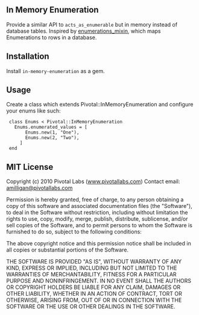 ## In Memory Enumeration
Provide a similar API to `acts_as_enumerable` but in memory instead of database tables.  Inspired by [enumerations_mixin](https://github.com/pivotal/enumerations_mixin), which maps Enumerations to rows in a database.  

## Installation
Install `in-memory-enumeration` as a gem.

## Usage
Create a class which extends Pivotal::InMemoryEnumeration and configure your enums like such: 

     class Enums < Pivotal::InMemoryEnumeration
       Enums.enumerated_values = [
           Enums.new(1, "One"),
           Enums.new(2, "Two"),
         ]
     end

## MIT License

Copyright (c) 2010 Pivotal Labs (www.pivotallabs.com)
Contact email: amilligan@pivotallabs.com

Permission is hereby granted, free of charge, to any person
obtaining a copy of this software and associated documentation
files (the "Software"), to deal in the Software without
restriction, including without limitation the rights to use,
copy, modify, merge, publish, distribute, sublicense, and/or sell
copies of the Software, and to permit persons to whom the
Software is furnished to do so, subject to the following
conditions:

The above copyright notice and this permission notice shall be
included in all copies or substantial portions of the Software.

THE SOFTWARE IS PROVIDED "AS IS", WITHOUT WARRANTY OF ANY KIND,
EXPRESS OR IMPLIED, INCLUDING BUT NOT LIMITED TO THE WARRANTIES
OF MERCHANTABILITY, FITNESS FOR A PARTICULAR PURPOSE AND
NONINFRINGEMENT. IN NO EVENT SHALL THE AUTHORS OR COPYRIGHT
HOLDERS BE LIABLE FOR ANY CLAIM, DAMAGES OR OTHER LIABILITY,
WHETHER IN AN ACTION OF CONTRACT, TORT OR OTHERWISE, ARISING
FROM, OUT OF OR IN CONNECTION WITH THE SOFTWARE OR THE USE OR
OTHER DEALINGS IN THE SOFTWARE.